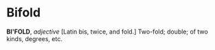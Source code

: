 # Bifold

**BI'FOLD**, _adjective_ \[Latin bis, twice, and fold.\] Two-fold; double; of two kinds, degrees, etc.
